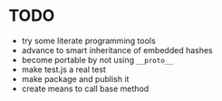 
TODO
====

* try some literate programming tools
* advance to smart inheritance of embedded hashes 
* become portable by not using `__proto__`
* make test.js a real test
* make package and publish it
* create means to call base method
